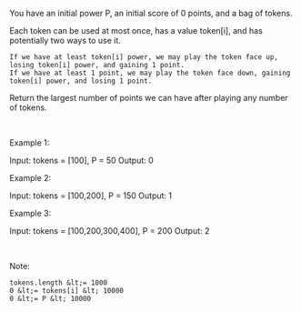 You have an initial power P, an initial score of 0 points, and a bag of tokens.

Each token can be used at most once, has a value token[i], and has potentially two ways to use it.


	If we have at least token[i] power, we may play the token face up, losing token[i] power, and gaining 1 point.
	If we have at least 1 point, we may play the token face down, gaining token[i] power, and losing 1 point.


Return the largest number of points we can have after playing any number of tokens.

&nbsp;





Example 1:


Input: tokens = [100], P = 50
Output: 0



Example 2:


Input: tokens = [100,200], P = 150
Output: 1



Example 3:


Input: tokens = [100,200,300,400], P = 200
Output: 2


&nbsp;

Note:


	tokens.length &lt;= 1000
	0 &lt;= tokens[i] &lt; 10000
	0 &lt;= P &lt; 10000




